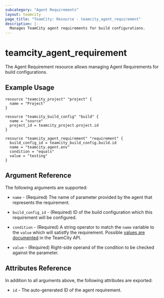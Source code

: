 ```yaml
---
subcategory: "Agent Requirements"
layout: teamcity
page_title: "TeamCity: Resource - teamcity_agent_requirement"
description: |-
  Manages TeamCity agent requirements for build configurations.
---
```


# teamcity_agent_requirement

The Agent Requirement resource allows managing Agent Requirements for build configurations.

## Example Usage

```hcl
resource "teamcity_project" "project" {
  name = "Project"
}

resource "teamcity_build_config" "build" {
  name = "source"
  project_id = teamcity_project.project.id
}

resource "teamcity_agent_requirement" "requirement" {
  build_config_id = teamcity_build_config.build.id
  name = "teamcity.agent.env"
  condition = "equals"
  value = "testing"
}
```

## Argument Reference

The following arguments are supported:

* `name` - (Required) The name of parameter provided by the agent that represents the requirement.

* `build_config_id` - (Required) ID of the build configuration which this requirement will be configured.

* `condition` - (Required) A string operator to match the `name` variable to the `value` which will satistfy the requirement. Possible [values are documented](https://godoc.org/github.com/cvbarros/go-teamcity/pkg/teamcity#pkg-variables) in the TeamCity API.

* `value` - (Required) Right-side operand of the condition to be checked against the parameter.

## Attributes Reference

In addition to all arguments above, the following attributes are exported:

* `id` - The auto-generated ID of the agent requirement.
